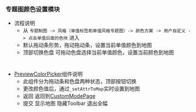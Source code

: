 ### 专题图颜色设置模块
* 流程说明
    - 从 `专题制图 -> 风格（单值标签和单值风格专题图）-> 颜色方案 -> 用户自定义 -> 点击单值后面的色块` 进入
    - 默认拖动条形势，拖动拖动条，设置当前单值颜色到地图
    - 顶部切换色盘 可拖动色盘选择当前单值颜色，设置当前颜色到地图
#
* [PreviewColorPicker](./customView/PreViewColorPicker.js)组件说明
    - 此组件分为拖动条和色盘两种状态，顶部按钮切换
    - 更改颜色值后，通过`_setAttrToMap`实时设置到地图
    - 返回 返回到[CustomModePage](./../../../../../../containers/CustomModePage/CustomModePage.js)
    - 提交 显示地图 隐藏Toolbar 退出全幅